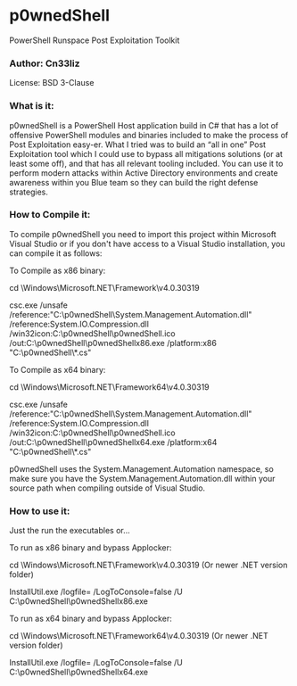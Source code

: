 # p0wnedShell
PowerShell Runspace Post Exploitation Toolkit 

### Author: Cn33liz

License: BSD 3-Clause

### What is it:

p0wnedShell is a PowerShell Host application build in C# that has a lot of offensive PowerShell modules and binaries included to make the process of Post Exploitation easy-er.
What I tried was to build an “all in one” Post Exploitation tool which I could use to bypass all mitigations solutions (or at least some off), and that has all relevant tooling included. 
You can use it to perform modern attacks within Active Directory environments and create awareness within you Blue team so they can build the right defense strategies.

### How to Compile it:

To compile p0wnedShell you need to import this project within Microsoft Visual Studio or if you don't have access to a Visual Studio installation, you can compile it as follows:

To Compile as x86 binary:

cd \Windows\Microsoft.NET\Framework\v4.0.30319

csc.exe  /unsafe /reference:"C:\p0wnedShell\System.Management.Automation.dll" /reference:System.IO.Compression.dll /win32icon:C:\p0wnedShell\p0wnedShell.ico /out:C:\p0wnedShell\p0wnedShellx86.exe /platform:x86 "C:\p0wnedShell\\*.cs"

To Compile as x64 binary:

cd \Windows\Microsoft.NET\Framework64\v4.0.30319

csc.exe  /unsafe /reference:"C:\p0wnedShell\System.Management.Automation.dll" /reference:System.IO.Compression.dll /win32icon:C:\p0wnedShell\p0wnedShell.ico /out:C:\p0wnedShell\p0wnedShellx64.exe /platform:x64 "C:\p0wnedShell\\*.cs"

p0wnedShell uses the System.Management.Automation namespace, so make sure you have the System.Management.Automation.dll within your source path when compiling outside of Visual Studio.

### How to use it:

Just the run the executables or...

To run as x86 binary and bypass Applocker:

cd \Windows\Microsoft.NET\Framework\v4.0.30319 (Or newer .NET version folder)

InstallUtil.exe /logfile= /LogToConsole=false /U C:\p0wnedShell\p0wnedShellx86.exe

To run as x64 binary and bypass Applocker:

cd \Windows\Microsoft.NET\Framework64\v4.0.30319 (Or newer .NET version folder)

InstallUtil.exe /logfile= /LogToConsole=false /U C:\p0wnedShell\p0wnedShellx64.exe
